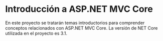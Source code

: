 # Introducción a ASP.NET MVC Core

En este proyecto se tratarán temas introductorios para comprender conceptos relacionados con ASP.NET MVC Core.
La versión de NET Core utilizada en el proyecto es 3.1.
